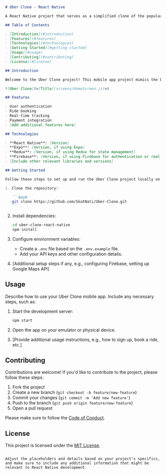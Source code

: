 ````markdown
# Uber Clone - React Native

A React Native project that serves as a simplified clone of the popular ridesharing app Uber. This project is designed for educational purposes to help developers learn and practice building mobile applications using React Native.

## Table of Contents

- [Introduction](#introduction)
- [Features](#features)
- [Technologies](#technologies)
- [Getting Started](#getting-started)
- [Usage](#usage)
- [Contributing](#contributing)
- [License](#license)

## Introduction

Welcome to the Uber Clone project! This mobile app project mimics the basic functionalities of Uber, providing a hands-on experience for React Native developers to explore the world of mobile app development.

![Uber Clone](<[Title](screens/HomeScreen.js)>)

## Features

- User authentication
- Ride booking
- Real-time tracking
- Payment integration
- [Add additional features here]

## Technologies

- **React Native**: [Version]
- **Expo**: [Version, if using Expo]
- **Redux**: [Version, if using Redux for state management]
- **Firebase**: [Version, if using Firebase for authentication or real-time updates]
- [Include other relevant libraries and versions]

## Getting Started

Follow these steps to set up and run the Uber Clone project locally on your development machine.

1. Clone the repository:

   ```bash
   git clone https://github.com/SkatNati/Uber-Clone.git
   ```
````

2. Install dependencies:

   ```bash
   cd uber-clone-react-native
   npm install
   ```

3. Configure environment variables:

   - Create a `.env` file based on the `.env.example` file.
   - Add your API keys and other configuration details.

4. [Additional setup steps if any, e.g., configuring Firebase, setting up Google Maps API]

## Usage

Describe how to use your Uber Clone mobile app. Include any necessary steps, such as:

1. Start the development server:

   ```bash
   npm start
   ```

2. Open the app on your emulator or physical device.

3. [Provide additional usage instructions, e.g., how to sign up, book a ride, etc.]

## Contributing

Contributions are welcome! If you'd like to contribute to the project, please follow these steps:

1. Fork the project
2. Create a new branch (`git checkout -b feature/new-feature`)
3. Commit your changes (`git commit -m 'Add new feature'`)
4. Push to the branch (`git push origin feature/new-feature`)
5. Open a pull request

Please make sure to follow the [Code of Conduct](CODE_OF_CONDUCT.md).

## License

This project is licensed under the [MIT License](LICENSE).

```

Adjust the placeholders and details based on your project's specifics, and make sure to include any additional information that might be relevant to React Native development.
```
